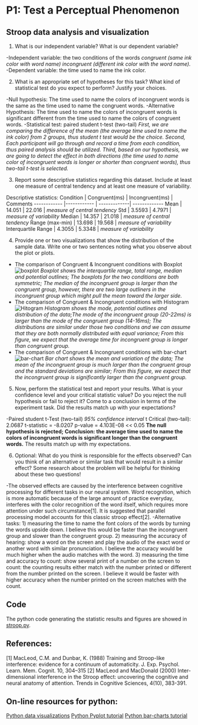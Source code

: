 # P1: Test a Perceptual Phenomenon

## Stroop data analysis and visualization

1. What is our independent variable? What is our dependent variable?

  -Independent variable: the two conditions of the words
   *congruent (same ink color with word name)*
   *incongruent (different ink color with the word name).*
  -Dependent variable: the time used to name the ink color.

2. What is an appropriate set of hypotheses for this task? What kind of statistical test do you expect to perform? Justify your choices.

  -Null hypothesis: The time used to name the colors of incongruent words is the same as the time used to name the congruent words.
  -Alternative Hypothesis: The time used to name the colors of incongruent words is significant different from the time used to name the colors of congruent words.
  -Statistical test: paired student t-test (two-tail)
  *First, we are comparing the difference of the mean (the average time used to name the ink color) from 2 groups, thus student t test would be the choice.*
  *Second, Each participant will go through and record a time from each condition, thus paired analysis should be utilized.*
  *Third, based on our hypothesis, we are going to detect the effect in both directions (the time used to name color of incongruent words is longer or shorter than congruent words), thus two-tail t-test is selected.*

3. Report some descriptive statistics regarding this dataset. Include at least one measure of central tendency and at least one measure of variability.

Descriptive statistics:
Condition | Congruent(ms) | Incongruent(ms) | Comments
------------ |------------ | -------------| -------------
Mean | 14.051 | 22.016 | *measure of central tendency*
Std  | 3.5593 | 4.7971 | *measure of variability*
Median | 14.357 | 21.018 | *measure of central tendency*
Range (max-min) | 13.698 | 19.568 | *measure of variability*
Interquartile Range | 4.3055 | 5.3348 | *measure of variability*

4. Provide one or two visualizations that show the distribution of the sample data. Write one or two sentences noting what you observe about the plot or plots.

  - The comparison of Congruent & Incongruent conditions with Boxplot
  ![boxplot](url-to-image)
  *Boxplot shows the interquartile range, total range, median and potential outlines;  The boxplots for the two conditions are both symmetric; The median of the incongruent group is larger than the congruent group, however, there are two large outliners in the incongruent group which might pull the mean toward the larger side.*
  - The comparison of Congruent & Incongruent conditions with Histogram
  ![Hitogram](url-to-image)
  *Histogram shows the mode, potential outlines and distribution of the data;The mode of the incongruent group (20-22ms) is larger than the mode of the congruent group (14-16ms); The distributions are similar under those two conditions and we can assume that they are both normally distributed with equal variance; From this figure, we expect that the average time for incongruent group is longer than congruent group.*
  - The comparison of Congruent & Incongruent conditions with bar-chart
  ![bar-chart](url-to-image)
  *Bar chart shows the mean and variation of the data; The mean of the incongruent group is much larger than the congruent group and the standard deviations are similar; From this figure, we expect that the incongruent group is significantly larger than the congruent group.*

5. Now, perform the statistical test and report your results. What is your confidence level and your critical statistic value? Do you reject the null hypothesis or fail to reject it? Come to a conclusion in terms of the experiment task. Did the results match up with your expectations?

  -Paired student t-Test (two-tail)
  *95% confidence interval*
  t Critical (two-tail): 2.0687
  t-statistic = -8.0207
  p-value = 4.103E-08 << 0.05
  **The null hypothesis is rejected;**
  **Conclusion: the average time used to name the colors of incongruent words is significant longer than the congruent words.**
  The results match up with my expectations.

6. Optional: What do you think is responsible for the effects observed? Can you think of an alternative or similar task that would result in a similar effect? Some research about the problem will be helpful for thinking about these two questions!

  -The observed effects are caused by the interference between cognitive processing for different tasks in our neural system. Word recognition, which is more automatic because of the large amount of practice everyday, interferes with the color recognition of the word itself, which requires more attention under such circumstance[1]. It is suggested that parallel processing model accounts for this classic stroop effect[2].
  -Alternative tasks: 1) measuring the time to name the font colors of the words by turning the words upside down. I believe this would be faster than the incongruent group and slower than the congruent group.  2) measuring the accuracy of hearing: show a word on the screen and play the audio of the exact word or another word with similar pronunciation. I believe the accuracy would be much higher when the audio matches with the word.  3) measuring the time and accuracy to count: show several print of a number on the screen to count: the counting results either match with the number printed or different from the number printed on the screen. I believe it would be faster with higher accuracy when the number printed on the screen matches with the count.

## Code
The python code generating the statistic results and figures are showed in [stroop.py](https://pages.github.com/).

## References:

[1] MacLeod, C.M. and Dunbar, K. (1988) Training and Stroop-like
interference: evidence for a continuum of automaticity. J. Exp. Psychol.
Learn. Mem. Cognit. 10, 304–315
[2] MacLeod and MacDonald (2000) Inter-dimensional interference in the Stroop effect: uncovering the cognitive and neural anatomy of attention. Trends in Cognitive Sciences, 4(10), 383-391.

## On-line resources for python:
[Python data visualizations](http://www.randalolson.com/2014/06/28/how-to-make-beautiful-data-visualizations-in-python-with-matplotlib/)
[Python Pyplot tutorial](http://matplotlib.org/users/pyplot_tutorial.html)
[Python bar-charts tutorial](https://plot.ly/python/bar-charts/)
